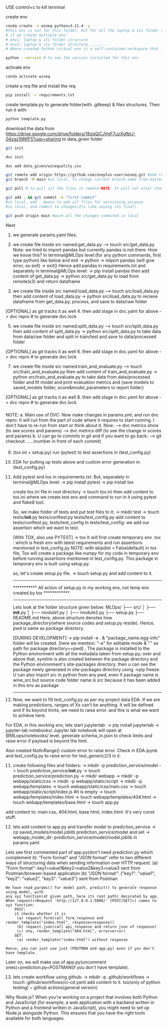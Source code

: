 USE control+c to kill terminal

create env 
```bash
conda create -n wineq python=3.11.4 -y 
#this env is not for this folder, but for all the laptop & its folder structure
# if we create multiple env:
# env1: laptop & its folder structure
# env2: laptop & its folder structure........
# Above created Python virtual env is a self-contained workspace that includes its own Python interpreter, libraries and site-package directory installed using pip install in this env

python --version # to see the verison installed for this env
```

activate env
```bash
conda activate wineq
```

create a req file and install the req
```bash
pip install -r requirements.txt
```

create template.py to generate folder(with .gitkeep) & files structures. Then run it with:
```bash
python template.py
```

download the data from 
https://drive.google.com/drive/folders/18zqQiCJVgF7uzXgfbIJ-04zgz1ItNfF5?usp=sharing
to data_given folder

```bash
git init
```
```bash
dvc init 
```
```bash
dvc add data_given/winequality.csv
```

```bash
git remote add origin https://github.com/oneplus-user/wineq.git #add remote repo given(name): origin and URL to specify remote [ONE TIME]
git branch -M main #in local, to change current branch name from master to main[ONE TIME]
```

```bash
git pull # to pull all the files in remote(NOTE: It will not alter changes made in local)
```
```bash
git add . && git commit -m "first commit"
#in local, add . means to add all files for versioning purpose
#in local, and commit to changes(Its like saying its final)
```
```bash
git push origin main #push all the changes commited in local
```

Next 
1. we generate params.yaml files.
2. we create file inside src named:get_data.py --> touch src/get_data.py
    Note:
    we tried to import pandas but currently pandas is not there. How we know this?
    In terminal@MLOps level:(for any python commands, first type python) like below and exit
        -> python
        -> import pandas (will give error, so exit)
        -> exit()
        Hence add pandas in requirements.txt and separately in terminal@MLOps level:
        -> pip install pandas
then add content of get_data.py
-> python src/get_data.py
to load from remote(s3) and return dataframe

3. we create file inside src named:load_data.py --> touch src/load_data.py
then add content of load_data.py 
-> python src/load_data.py
to recieve dataframe from get_data.py, process, and save to data/raw folder

[OPTIONAL] as git tracks it as well
4. then add stage in dvc.yaml for above
-> dvc repro     # to generate dvc.lock

5. we create file inside src named:split_data.py --> touch src/split_data.py
then add content of split_data.py 
-> python src/split_data.py
to take data from data/raw folder and split in train/test and save to data/processed folder

[OPTIONAL] as git tracks it as well
6. then add stage in dvc.yaml for above
-> dvc repro     # to generate dvc.lock

7. we create file inside src named:train_and_evaluate.py --> touch src/train_and_evaluate.py 
then add content of train_and_evaluate.py 
-> python src/train_and_evaluate.py
to take data from data/processed folder and fit model and print evaluation metrics and {save models to saved_models folder, score&model_parameters to report folder}

[OPTIONAL] as git tracks it as well
8. then add stage in dvc.yaml for above
-> dvc repro     # to generate dvc.lock

#####
NOTE:
a. Main use of DVC:
    Now make changes in params.yml, and run dvc repro: It will run from the part of code where it requires to start running. I don't have to re-run from start or think about it. Now:
    --> dvc metrics show (to see scores and params)
    --> dvc metrics diff (to see the change in scores and params)
b. U can go to commits in git and if you want to go back:
    --> git checkout ......(number in front of each commit)
####


9. (tox.ini + setup.py) run (pytest) to test assertions in (test_config.py)
10. EDA for putting up tests above and custom error generation in (test_config.py)

9. Add pytest and tox in requirements.txt. But, separately in terminal@MLOps level:
        -> pip install pytest
        -> pip install tox

    create tox.ini file in root directory
        -> touch tox.ini
    then add content to tox.ini where we create test env and command to run in it using pytest and flake8 tool.

    <!-- 
    [Without TOX, only PYTEST]
    Hence, Right now, we can run:
    ->pytest -v in terminal but we will get that "No test run". -->

    So, we make folder of tests and put test files to it:
        -> mkdir test
        -> touch tests/__init__.py tests/conftest.py tests/test_config.py
        add content to tests/conftest.py, tests/test_config
        In tests/test_config: we add our assertion which we want to test.
    
    <!-- 
    ->pytest -v to run assertions mentioned in test_config.py but in existing env only -->

    [With TOX, also use PYTEST]
    -> tox
    It will first create temporary env .tox : which is fresh env with latest requirements and run assertions mentioned in test_config.py
    NOTE: with skipdist = False(default) in tox file, Tox will create a package like numpy for my code in temporary env before running assertions mentioned in test_config.py. This package in temporary env is built using setup.py.

    so, let's create setup.py file.
    -> touch setup.py and add content to it.

    **********************************************************************************************
    *********** All action of setup.py in my working env, not temp env created by tox ************
    **********************************************************************************************
    Lets look at the folder structure given below:
    MLOps/
    ├── src/
    │   ├── __init__.py
    │   ├── module1.py
    │   ├── module2.py
    ├── setup.py
    ├── README.md
    Here, above structure denotes how package_directory(where source codes and setup.py reside). Hence, pwd is same as package directory.

    [DURING DEVELOPMENT]
    -> pip install -e . & "package_name.egg-info" folder will be created.
    [here we mention: "-e" for editable mode & "." as path for package directory==pwd] ; The package is installed to the Python environment with all the metadata taken from setup.py; over and above that, symlink is also created between the package directory and the Python environment's site-packages directory.
    then u can see the package newly generated in site-packages directory using 
    ->pip freeze
    U can also import src in python from any pwd, even if package name is wine_src but source code folder name is src because it has been added in this env as package

    <!-- [AFTER DEVELOPMENT]
    You would typically run:
    ->python setup.py sdist bdist_wheel
    to create dist folder where zip file of package will be there and can then be shared and installed using tools like pip -->
    *********************************************************************************************

10. Now, we want to fill test_config.py as per my project data EDA. If we are making predictions, ranges of Xs can't be anything. It will be defined and if its beyond limits, we need to raise error. and this is what we want to achieve here.

For EDA,
in this working env, lets start jupyterlab:
-> pip install jupyterlab
-> jupyter-lab notebooks/
Jupyter lab notebook will open at @MLops/notebooks/ level. generate schema_in.json to check limits and raise error if payload is beyond the limit.

Also created NotInRange() custom error to raise error. Check in EDA.ipynb and test_config.py to raise error for test_generic2/3 in it.

11. create following files and folders:
-> mkdir -p prediction_service/model
-> touch prediction_service/__init__.py
-> touch prediction_service/prediction.py
-> mkdir webapp
-> mkdir -p webapp/static/css
-> mkdir -p webapp/static/script
-> mkdir -p webapp/templates
-> touch webapp/static/css/main.css
-> touch webapp/static/script/index.js #it is empty
-> touch webapp/templates/index.html
-> touch webapp/templates/404.html
-> touch webapp/templates/base.html
-> touch app.py

add content to: main.css, 404.html, base.html, index.html. It's very const stuff.

12. lets add content to app.py and transfer model to prediction_service
-> cp saved_models/model.joblib prediction_service/model
and set 
-> webapp_model_dir: prediction_service/model/model.joblib in params.yaml

Lets see first commented part of app.py(don't need prediction.py which complement it):
    "Form format" and "JSON format" refer to two different ways of structuring data when sending information over HTTP request:
    (a) "Form format": key1=value1&key2=value2&key3=value3 sent from Postman/browser-based application
    (b) "JSON format": {"key1": "value1", "key2": "value2", "key3": "value3"} sent from Postman

    We have read_params() for model path, predict() to generate response using model, with
    any xyz function(at given path, here its root path) decorated by app. When request(<Request 'http://127.0.0.1:5000/' [POST/GET]>) comes to xyz function:
        POST:
        it checks whether it is 
         (a) request.form(call form_response and render_template("index.html", response=response))
         (b) request.json(call api_response and return json of response)
         (c) otw, render_template("404.html", error=error)
        GET:
         (a) render_template("index.html") without response

    Hence, you can just use just (POSTMAN and app.py) even if you don't have template.

Later on, we will make use of app.py(uncomment ones)+prediction.py+POSTMAN(if you don't have template).

13. lets create workflow using github:
-> mkdir -p .github/workflows
-> touch .github/workflows/ci-cd.yaml
add content to it.
 tox(only of python testing) ~ github actions(general version)

Why Node.js?
 When you're working on a project that involves both Python and JavaScript (for example, a web application with a backend written in Python and a frontend written in JavaScript), you might need to set up Node.js alongside Python. This ensures that you have the right tools available for both languages.









